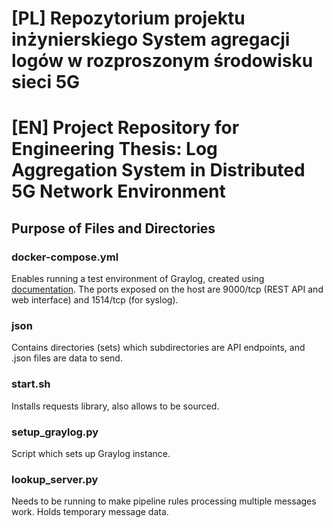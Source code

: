 # [PL] Repozytorium projektu inżynierskiego System agregacji logów w rozproszonym środowisku sieci 5G
# [EN] Project Repository for Engineering Thesis: Log Aggregation System in Distributed 5G Network Environment
## Purpose of Files and Directories
### docker-compose.yml
Enables running a test environment of Graylog, created using [documentation](https://go2docs.graylog.org/5-0/downloading_and_installing_graylog/docker_installation.htm#Configuration). The ports exposed on the host are 9000/tcp (REST API and web interface) and 1514/tcp (for syslog).
### json
Contains directories (sets) which subdirectories are API endpoints, and .json files are data to send.
### start.sh
Installs requests library, also allows to be sourced.
### setup_graylog.py
Script which sets up Graylog instance.
### lookup_server.py
Needs to be running to make pipeline rules processing multiple messages work. Holds temporary message data.

